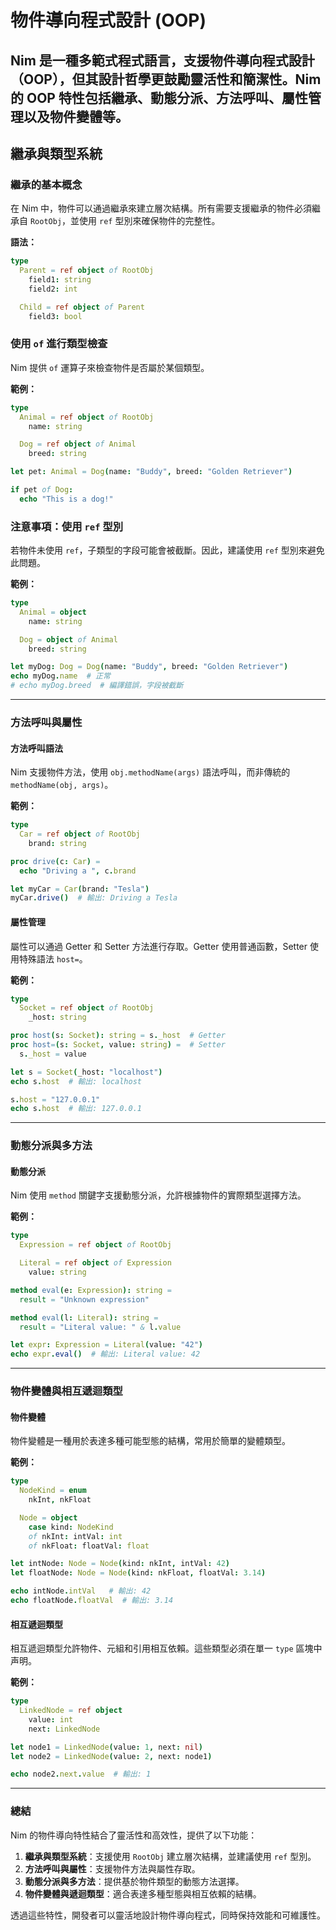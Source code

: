# 物件導向程式設計 (OOP)  

Nim 是一種多範式程式語言，支援物件導向程式設計（OOP），但其設計哲學更鼓勵靈活性和簡潔性。Nim 的 OOP 特性包括繼承、動態分派、方法呼叫、屬性管理以及物件變體等。
---

## 繼承與類型系統

### 繼承的基本概念  
在 Nim 中，物件可以通過繼承來建立層次結構。所有需要支援繼承的物件必須繼承自 `RootObj`，並使用 `ref` 型別來確保物件的完整性。

**語法：**
```nim
type
  Parent = ref object of RootObj
    field1: string
    field2: int

  Child = ref object of Parent
    field3: bool
```

### 使用 `of` 進行類型檢查  
Nim 提供 `of` 運算子來檢查物件是否屬於某個類型。

**範例：**
```nim
type
  Animal = ref object of RootObj
    name: string

  Dog = ref object of Animal
    breed: string

let pet: Animal = Dog(name: "Buddy", breed: "Golden Retriever")

if pet of Dog:
  echo "This is a dog!"
```

### 注意事項：使用 `ref` 型別  
若物件未使用 `ref`，子類型的字段可能會被截斷。因此，建議使用 `ref` 型別來避免此問題。

**範例：**
```nim
type
  Animal = object
    name: string

  Dog = object of Animal
    breed: string

let myDog: Dog = Dog(name: "Buddy", breed: "Golden Retriever")
echo myDog.name  # 正常
# echo myDog.breed  # 編譯錯誤，字段被截斷
```

---

### 方法呼叫與屬性

#### 方法呼叫語法  
Nim 支援物件方法，使用 `obj.methodName(args)` 語法呼叫，而非傳統的 `methodName(obj, args)`。

**範例：**
```nim
type
  Car = ref object of RootObj
    brand: string

proc drive(c: Car) =
  echo "Driving a ", c.brand

let myCar = Car(brand: "Tesla")
myCar.drive()  # 輸出: Driving a Tesla
```

#### 屬性管理  
屬性可以通過 Getter 和 Setter 方法進行存取。Getter 使用普通函數，Setter 使用特殊語法 `host=`。

**範例：**
```nim
type
  Socket = ref object of RootObj
    _host: string

proc host(s: Socket): string = s._host  # Getter
proc host=(s: Socket, value: string) =  # Setter
  s._host = value

let s = Socket(_host: "localhost")
echo s.host  # 輸出: localhost

s.host = "127.0.0.1"
echo s.host  # 輸出: 127.0.0.1
```

---

### 動態分派與多方法

#### 動態分派  
Nim 使用 `method` 關鍵字支援動態分派，允許根據物件的實際類型選擇方法。

**範例：**
```nim
type
  Expression = ref object of RootObj

  Literal = ref object of Expression
    value: string

method eval(e: Expression): string =
  result = "Unknown expression"

method eval(l: Literal): string =
  result = "Literal value: " & l.value

let expr: Expression = Literal(value: "42")
echo expr.eval()  # 輸出: Literal value: 42
```

---

### 物件變體與相互遞迴類型

#### 物件變體  
物件變體是一種用於表達多種可能型態的結構，常用於簡單的變體類型。

**範例：**
```nim
type
  NodeKind = enum
    nkInt, nkFloat

  Node = object
    case kind: NodeKind
    of nkInt: intVal: int
    of nkFloat: floatVal: float

let intNode: Node = Node(kind: nkInt, intVal: 42)
let floatNode: Node = Node(kind: nkFloat, floatVal: 3.14)

echo intNode.intVal   # 輸出: 42
echo floatNode.floatVal  # 輸出: 3.14
```

#### 相互遞迴類型  
相互遞迴類型允許物件、元組和引用相互依賴。這些類型必須在單一 `type` 區塊中声明。

**範例：**
```nim
type
  LinkedNode = ref object
    value: int
    next: LinkedNode

let node1 = LinkedNode(value: 1, next: nil)
let node2 = LinkedNode(value: 2, next: node1)

echo node2.next.value  # 輸出: 1
```

---

### 總結

Nim 的物件導向特性結合了靈活性和高效性，提供了以下功能：

1. **繼承與類型系統**：支援使用 `RootObj` 建立層次結構，並建議使用 `ref` 型別。
2. **方法呼叫與屬性**：支援物件方法與屬性存取。
3. **動態分派與多方法**：提供基於物件類型的動態方法選擇。
4. **物件變體與遞迴類型**：適合表達多種型態與相互依賴的結構。

透過這些特性，開發者可以靈活地設計物件導向程式，同時保持效能和可維護性。